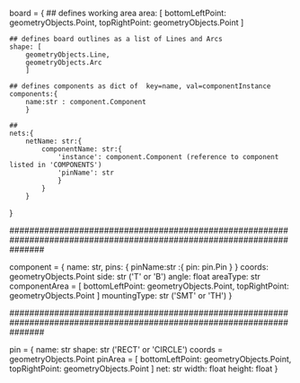 board = {
    ## defines working area
    area: [
        bottomLeftPoint: geometryObjects.Point, 
        topRightPoint: geometryObjects.Point
        ] 

    ## defines board outlines as a list of Lines and Arcs 
    shape: [
        geometryObjects.Line,
        geometryObjects.Arc
        ]

    ## defines components as dict of  key=name, val=componentInstance
    components:{
        name:str : component.Component
        }

    ##
    nets:{
        netName: str:{
            componentName: str:{
                'instance': component.Component (reference to component listed in 'COMPONENTS')
                'pinName': str
                }
            }
        }

}

#######################################################################################################################

component = {
    name: str,
    pins: {
        pinName:str :{
            pin: pin.Pin
        }
    }
    coords: geometryObjects.Point
    side: str ('T' or 'B')
    angle: float
    areaType: str
    componentArea = [
        bottomLeftPoint: geometryObjects.Point, 
        topRightPoint: geometryObjects.Point
    ]
    mountingType: str ('SMT' or 'TH')
}

#######################################################################################################################

pin = {
    name: str
    shape: str ('RECT' or 'CIRCLE')
    coords = geometryObjects.Point
    pinArea = [
        bottomLeftPoint: geometryObjects.Point, 
        topRightPoint: geometryObjects.Point
    ]
    net: str
    width: float
    height: float
}
